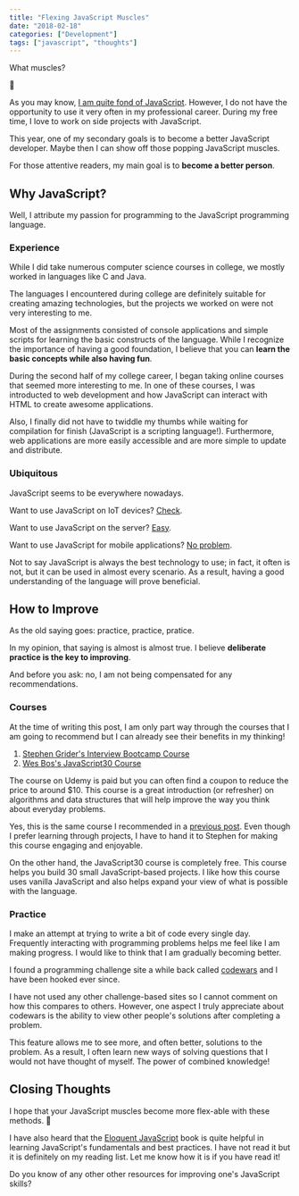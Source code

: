 ```yaml
---
title: "Flexing JavaScript Muscles"
date: "2018-02-18"
categories: ["Development"]
tags: ["javascript", "thoughts"]
---
```


What muscles?

🙁

As you may know, [I am quite fond of JavaScript](/). However, I do not have the opportunity to use it very often in my professional career. During my free time, I love to work on side projects with JavaScript.

This year, one of my secondary goals is to become a better JavaScript developer. Maybe then I can show off those popping JavaScript muscles.

For those attentive readers, my main goal is to **become a better person**.

## Why JavaScript?

Well, I attribute my passion for programming to the JavaScript programming language.

### Experience

While I did take numerous computer science courses in college, we mostly worked in languages like C and Java.

The languages I encountered during college are definitely suitable for creating amazing technologies, but the projects we worked on were not very interesting to me.

Most of the assignments consisted of console applications and simple scripts for learning the basic constructs of the language. While I recognize the importance of having a good foundation, I believe that you can **learn the basic concepts while also having fun**.

During the second half of my college career, I began taking online courses that seemed more interesting to me. In one of these courses, I was introducted to web development and how JavaScript can interact with HTML to create awesome applications.

Also, I finally did not have to twiddle my thumbs while waiting for compilation for finish (JavaScript is a scripting language!). Furthermore, web applications are more easily accessible and are more simple to update and distribute.

### Ubiquitous

JavaScript seems to be everywhere nowadays.

Want to use JavaScript on IoT devices? [Check](http://johnny-five.io/).

Want to use JavaScript on the server? [Easy](https://nodejs.org/en/).

Want to use JavaScript for mobile applications? [No problem](https://facebook.github.io/react-native/).

Not to say JavaScript is always the best technology to use; in fact, it often is not, but it can be used in almost every scenario. As a result, having a good understanding of the language will prove beneficial.

## How to Improve

As the old saying goes: practice, practice, pratice.

In my opinion, that saying is almost is almost true. I believe **deliberate practice is the key to improving**.

And before you ask: no, I am not being compensated for any recommendations.

### Courses

At the time of writing this post, I am only part way through the courses that I am going to recommend but I can already see their benefits in my thinking!

1. [Stephen Grider's Interview Bootcamp Course](https://www.udemy.com/coding-interview-bootcamp-algorithms-and-data-structure/)
2. [Wes Bos's JavaScript30 Course](https://javascript30.com/)

The course on Udemy is paid but you can often find a coupon to reduce the price to around $10. This course is a great introduction (or refresher) on algorithms and data structures that will help improve the way you think about everyday problems.

Yes, this is the same course I recommended in a [previous post](/blog/generic-memoization-js). Even though I prefer learning through projects, I have to hand it to Stephen for making this course engaging and enjoyable.

On the other hand, the JavaScript30 course is completely free. This course helps you build 30 small JavaScript-based projects. I like how this course uses vanilla JavaScript and also helps expand your view of what is possible with the language.

### Practice

I make an attempt at trying to write a bit of code every single day. Frequently interacting with programming problems helps me feel like I am making progress. I would like to think that I am gradually becoming better.

I found a programming challenge site a while back called [codewars](https://www.codewars.com/) and I have been hooked ever since.

I have not used any other challenge-based sites so I cannot comment on how this compares to others. However, one aspect I truly appreciate about codewars is the ability to view other people's solutions after completing a problem.

This feature allows me to see more, and often better, solutions to the problem. As a result, I often learn new ways of solving questions that I would not have thought of myself. The power of combined knowledge!

## Closing Thoughts

I hope that your JavaScript muscles become more flex-able with these methods. 🙂

I have also heard that the [Eloquent JavaScript](https://eloquentjavascript.net/) book is quite helpful in learning JavaScript's fundamentals and best practices. I have not read it but it is definitely on my reading list. Let me know how it is if you have read it!

Do you know of any other other resources for improving one's JavaScript skills?
